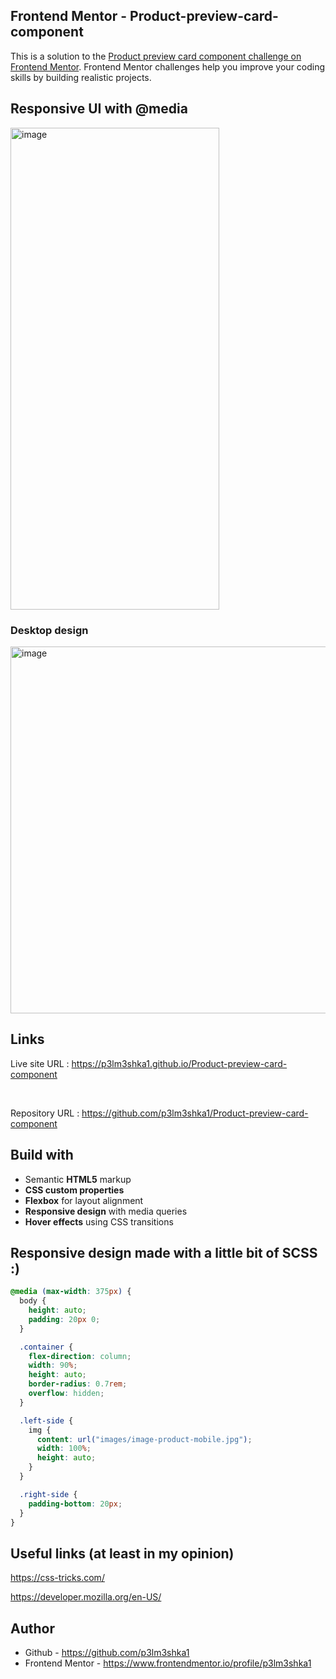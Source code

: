 ## Frontend Mentor - Product-preview-card-component


This is a solution to the [Product preview card component challenge on Frontend Mentor](https://www.frontendmentor.io/challenges/product-preview-card-component-GO7UmttRfa). Frontend Mentor challenges help you improve your coding skills by building realistic projects. 


## Responsive UI with **@media**

<img width="334" height="771" alt="image" src="https://github.com/user-attachments/assets/0a8367b0-e736-414d-b20e-9f4282adefcc" />



### Desktop design 

<img width="784" height="587" alt="image" src="https://github.com/user-attachments/assets/874ab2bf-2e9d-436e-9aa8-a07e435cd75f" />


## Links

Live site URL : https://p3lm3shka1.github.io/Product-preview-card-component

<br>

Repository URL : https://github.com/p3lm3shka1/Product-preview-card-component

## Build with

- Semantic **HTML5** markup  
- **CSS custom properties**  
- **Flexbox** for layout alignment  
- **Responsive design** with media queries  
- **Hover effects** using CSS transitions  


## Responsive design made with a little bit of SCSS :) 

```css
@media (max-width: 375px) {
  body {
    height: auto;
    padding: 20px 0;
  }

  .container {
    flex-direction: column;
    width: 90%;
    height: auto;
    border-radius: 0.7rem;
    overflow: hidden;
  }

  .left-side {
    img {
      content: url("images/image-product-mobile.jpg");
      width: 100%;
      height: auto;
    }
  }

  .right-side {
    padding-bottom: 20px;
  }
}
```

## Useful links (at least in my opinion)

https://css-tricks.com/

https://developer.mozilla.org/en-US/

## Author

- Github - https://github.com/p3lm3shka1
- Frontend Mentor - https://www.frontendmentor.io/profile/p3lm3shka1
